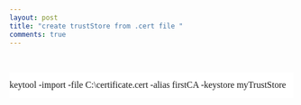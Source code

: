 ```yaml
---
layout: post
title: "create trustStore from .cert file "
comments: true
---
```

<p>&nbsp;</p>
<div class="page" title="Page 7">
<div class="section" style="background-color: rgb(100.000000%, 100.000000%, 100.000000%);">
<div class="layoutArea">
<div class="column">
<p><span style="font-size: medium; font-family: 'Monaco';">keytool -import -file C:\certificate.cert -alias firstCA -keystore myTrustStore </span></p>
</div>
</div>
</div>
</div>
<p>&nbsp;</p>

